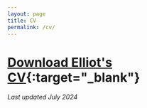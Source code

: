 ```yaml
---
layout: page
title: CV
permalink: /cv/
---
```


# [Download Elliot's CV](</assets/Elliot G Mitchell CV.pdf>){:target="_blank"}

_Last updated July 2024_